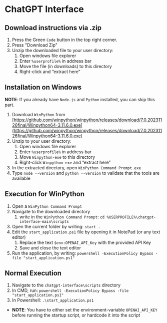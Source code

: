 # ChatGPT Interface
## Download instructions via .zip
1. Press the Green `Code` button in the top right corner.
2. Press "Download Zip"
3. Unzip the downloaded file to your user directory:
    1. Open windows file explorer
    2. Enter `%userprofile%` in address bar
    3. Move the file (in downloads) to this directory
    4. Right-click and “extract here”

## Installation on Windows
**NOTE**: If you already have `Node.js` and `Python` installed, you can skip this part.

1. Download `WinPython` from [https://github.com/winpython/winpython/releases/download/7.0.20231126final/Winpython64-3.11.6.0.exe](https://github.com/winpython/winpython/releases/download/7.0.20231126final/Winpython64-3.11.6.0.exe)
2. Unzip to your user directory:
    1. Open windows file explorer
    2. Enter `%userprofile%` in address bar
    3. Move `Winpython-exe` to this directory
    4. Right-click `Winpython-exe` and “extract here”
3. In the extracted directory, open `WinPython Command Prompt.exe`
4. Type `node --version` and `python --version` to validate that the tools are available

## Execution for WinPython
1. Open a `WinPython Command Prompt`
2. Navigate to the downloaded directory
    1. write in the `WinPython Command Prompt`: `cd %USERPROFILE%\chatgpt-interface-main\scripts` 
3. Open the current folder by writing: `start .` 
4. Edit the `start_application.ps1` file by opening it in NotePad (or any text editor)
    1. Replace the text `$env:OPENAI_API_Key` with the provided API Key
    2. Save and close the text editor
5. Run the application, by writing: `powershell -ExecutionPolicy Bypass -file "start_application.ps1"`    

## Normal Execution 
1. Navigate to the `chatgpt-interface\scripts` directory
1. In CMD, run: `powershell -ExecutionPolicy Bypass -file "start_application.ps1"`
2. In Powershell: `.\start_application.ps1`

* **NOTE**: You have to either set the environment-variable `OPENAI_API_KEY` before running the startup script, or hardcode it into the script